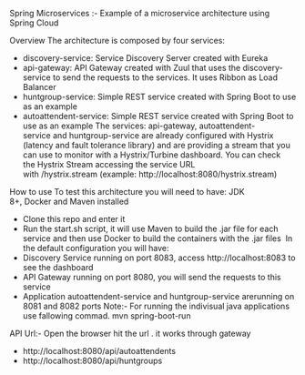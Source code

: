 Spring Microservices :-
Example of a microservice architecture using Spring Cloud

Overview
The architecture is composed by four services:
* discovery-service: Service Discovery Server created with Eureka
* api-gateway: API Gateway created with Zuul that uses the discovery-service to send the requests to the services. It uses Ribbon as Load Balancer
* huntgroup-service: Simple REST service created with Spring Boot to use as an example
* autoattendent-service: Simple REST service created with Spring Boot to use as an example
The services: api-gateway, autoattendent-service and huntgroup-service are already configured with Hystrix (latency and fault tolerance library) and are providing a stream that you can use to monitor with a Hystrix/Turbine dashboard. You can check the Hystrix Stream accessing the service URL with /hystrix.stream (example: http://localhost:8080/hystrix.stream)

How to use
To test this architecture you will need to have: JDK 8+, Docker and Maven installed
* Clone this repo and enter it 
* Run the start.sh script, it will use Maven to build the .jar file for each service and then use Docker to build the containers with the .jar files 
In the default configuration you will have:
* Discovery Service running on port 8083, access http://localhost:8083 to see the dashboard
* API Gateway running on port 8080, you will send the requests to this service
* Application autoattendent-service and huntgroup-service arerunning on 8081 and 8082 ports 
Note:- For running the indivisual java applications use fallowing commad. mvn spring-boot-run

API Url:-
 Open the browser hit the url . it works through gateway
* http://localhost:8080/api/autoattendents
* http://localhost:8080/api/huntgroups
